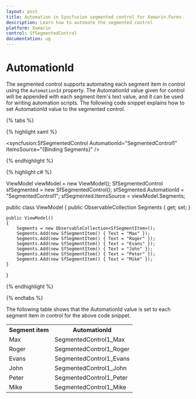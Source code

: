 ```yaml
---
layout: post
title: Automation in Syncfusion segmented control for Xamarin.Forms
description: Learn how to automate the segmented control
platform: Xamarin
control: SfSegmentedControl
documentation: ug
---
```


# AutomationId

The segmented control supports automating each segment item in control using the  `AutomationId` property. The AutomationId value given for control will be appended with each segment item's text value, and it can be used for writing automation scripts. The following code snippet explains how to set AutomationId value to the segmented control.

{% tabs %}

{% highlight xaml %}

<syncfusion:SfSegmentedControl AutomationId="SegmentedControl1" ItemsSource="{Binding Segments}" />

{% endhighlight %}

{% highlight c# %}

ViewModel viewModel = new ViewModel();
SfSegmentedControl sfSegmented = new SfSegmentedControl();
sfSegmented.AutomationId = "SegmentedControl1";
sfSegmented.ItemsSource = viewModel.Segments;

public class ViewModel
{
    public ObservableCollection<SfSegmentItem> Segments { get; set; }

    public ViewModel()
    {
        Segments = new ObservableCollection<SfSegmentItem>();
        Segments.Add(new SfSegmentItem() { Text = "Max" });
        Segments.Add(new SfSegmentItem() { Text = "Roger" });
        Segments.Add(new SfSegmentItem() { Text = "Evans" });
        Segments.Add(new SfSegmentItem() { Text = "John" });
        Segments.Add(new SfSegmentItem() { Text = "Peter" });
        Segments.Add(new SfSegmentItem() { Text = "Mike" });
    }    
}

{% endhighlight %}

{% endtabs %}

The following table shows that the AutomationId value is set to each segment item in control for the above code snippet.

<table>
<tr>
<th>Segment item</th>
<th>AutomationId</th>
</tr>

<tr>
<td>Max</td>
<td>SegmentedControl1_Max</td>
</tr>

<tr>
<td>Roger</td>
<td>SegmentedControl1_Roger</td>
</tr>

<tr>
<td>Evans</td>
<td>SegmentedControl1_Evans</td>
</tr>

<tr>
<td>John</td>
<td>SegmentedControl1_John</td>
</tr>

<tr>
<td>Peter</td>
<td>SegmentedControl1_Peter</td>
</tr>

<tr>
<td>Mike</td>
<td>SegmentedControl1_Mike</td>
</tr>

</table>
